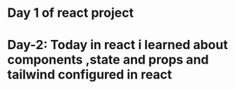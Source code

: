 # Day 1 of react project

# Day-2: Today in react i learned about components ,state and props and tailwind configured in react
